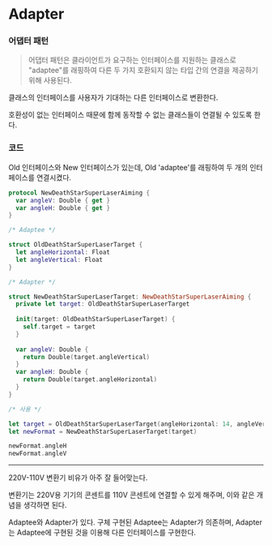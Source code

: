 # Adapter

### 어댑터 패턴

> 어댑터 패턴은 클라이언트가 요구하는 인터페이스를 지원하는 클래스로 "adaptee"를 래핑하여 다른 두 가지 호환되지 않는 타입 간의 연결을 제공하기 위해 사용된다.

클래스의 인터페이스를 사용자가 기대하는 다른 인터페이스로 변환한다.

호환성이 없는 인터페이스 때문에 함께 동작할 수 없는 클래스들이 연결될 수 있도록 한다.

### 코드

Old 인터페이스와 New 인터페이스가 있는데, Old 'adaptee'를 래핑하여 두 개의 인터페이스를 연결시켰다.

```swift
protocol NewDeathStarSuperLaserAiming {
  var angleV: Double { get }
  var angleH: Double { get }
}

/* Adaptee */

struct OldDeathStarSuperLaserTarget {
  let angleHorizontal: Float
  let angleVertical: Float
}

/* Adapter */

struct NewDeathStarSuperLaserTarget: NewDeathStarSuperLaserAiming {
  private let target: OldDeathStarSuperLaserTarget
  
  init(target: OldDeathStarSuperLaserTarget) {
    self.target = target
  }
  
  var angleV: Double {
    return Double(target.angleVertical)
  }
  var angleH: Double {
    return Double(target.angleHorizontal)
  }
}

/* 사용 */

let target = OldDeathStarSuperLaserTarget(angleHorizontal: 14, angleVertical: 12)
let newFormat = NewDeathStarSuperLaserTarget(target)

newFormat.angleH
newFormat.angleV
```

---

220V-110V 변환기 비유가 아주 잘 들어맞는다.

변환기는 220V용 기기의 콘센트를 110V 콘센트에 연결할 수 있게 해주며, 이와 같은 개념을 생각하면 된다.

Adaptee와 Adapter가 있다. 구체 구현된 Adaptee는 Adapter가 의존하며, Adapter는 Adaptee에 구현된 것을 이용해 다른 인터페이스를 구현한다.

